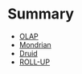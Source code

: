 # Summary

* [OLAP](README.md)
* [Mondrian](mondrian.md)
* [Druid](druid.md)
* [ROLL-UP](roll-up.md)


